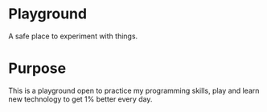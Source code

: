 # Playground
A safe place to experiment with things.

# Purpose
This is a playground open to practice my programming skills, play and learn new technology to get 1% better every day.
